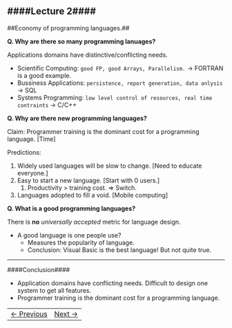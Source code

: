 ####Lecture 2####
---

##Economy of programming languages.##

**Q. Why are there so many programming lanuages?**

Applications domains have distinctive/conflicting needs.

* Scientific Computing: `good FP, good Arrays, Parallelism.` -> FORTRAN is a good example.
* Bussiness Applications: `persistence, report generation, data anlysis` -> SQL
* Systems Programming: `low level control of resources, real time contraints` -> C/C++

**Q. Why are there new programming languages?**

Claim: Programmer training is the dominant cost for a programming language. [Time]

Predictions:

1. Widely used languages will be slow to change. [Need to educate everyone.]
2. Easy to start a new language. [Start with 0 users.]
    1. Productivity > training cost. => Switch.
3. Languages adopted to fill a void. [Mobile computing]

**Q. What is a good programming languages?**

There is **no** *universally accepted* metric for language design.

* A good language is one people use?
  * Measures the popularity of language.
  * Conclusion: Visual Basic is the best language! But not quite true.

---
####Conclusion####

* Application domains have conflicting needs. Difficult to design one system to get all features.
* Programmer training is the dominant cost for a programming language.


<table><tr><td><a href="compiler_notes_1.md" >&larr; Previous</a></td><td><a href="compiler_notes_4.md" >Next &rarr;</a></td></tr></table>
